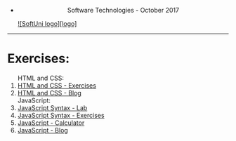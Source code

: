 * <p align="center"> Software Technologies - October 2017<p>
    <a href="https://softuni.bg/trainings/1714/software-technologies-october-2017">  ![SoftUni logo][logo] <a/>

    [logo]: http://innovationstarterbox.bg/wp-content/uploads/2016/05/Softuni_logo_trasparent.png "Logo Title Text 2"

---

 <h1><strong>Exercises:</strong></h1>

<ol type="1">
<span>HTML and CSS:</span>
<li><a href="https://github.com/radoslavvv/Software-Technologies-October-2017/tree/master/01.%20HTMLandCSS/01.HTMLandCSS-Exercises">HTML and CSS - Exercises</a></li>
                <li><a href="https://github.com/radoslavvv/Software-Technologies-October-2017/tree/master/01.%20HTMLandCSS/02.HTMLandCSS-Blog">HTML and CSS - Blog</a></li>
            <span>JavaScript:</span>
                <li><a href="https://github.com/radoslavvv/Software-Technologies-October-2017/tree/master/02.JavaScript/01.JavaScript-Syntax-Lab">JavaScript Syntax - Lab</a></li>
                <li><a href="https://github.com/radoslavvv/Software-Technologies-October-2017/tree/master/02.JavaScript/02.JavaScript-Syntax-Exercises">JavaScript Syntax - Exercises</a></li>
                <li><a href="https://github.com/radoslavvv/Software-Technologies-October-2017/tree/master/02.JavaScript/03.JavaScript-Calculator">JavaScript - Calculator</a></li>
                <li><a href="https://github.com/radoslavvv/Software-Technologies-October-2017/tree/master/02.JavaScript/04.JavaScript-Blog">JavaScript - Blog</a></li>
</ol>
        


